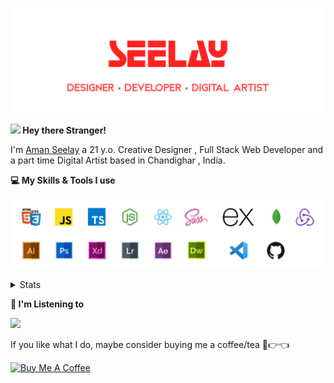 [![banner](./images/seelay.svg)](https://seelay.in)

**<img src="https://media.giphy.com/media/hvRJCLFzcasrR4ia7z/giphy.gif" width="25px"> Hey there Stranger!**

I'm [Aman Seelay](https://seelay.in) a 21 y.o. Creative Designer , Full Stack Web Developer and a part time Digital Artist based in Chandighar , India.

**💻 My Skills & Tools I use**

[![banner](./images/skills&tools.svg)](https://seelay.in)

<details>
  <summary>Stats</summary>

---

<!--START_SECTION:waka-->
![Profile Views](http://img.shields.io/badge/Profile%20Views-1-blue)

**🐱 My Github Data** 

> 🏆 535 Contributions in the Year 2021
 > 
> 📦 588.7 kB Used in Github's Storage 
 > 
> 🚫 Not Opted to Hire
 > 
> 📜 1 Public Repository 
 > 
> 🔑 88 Private Repositories  
 > 
**I'm a Night 🦉** 

```text
🌞 Morning    257 commits    ███████░░░░░░░░░░░░░░░░░░   27.75% 
🌆 Daytime    158 commits    ████░░░░░░░░░░░░░░░░░░░░░   17.06% 
🌃 Evening    219 commits    ██████░░░░░░░░░░░░░░░░░░░   23.65% 
🌙 Night      292 commits    ████████░░░░░░░░░░░░░░░░░   31.53%

```
📅 **I'm Most Productive on Thursday** 

```text
Monday       156 commits    ████░░░░░░░░░░░░░░░░░░░░░   16.85% 
Tuesday      114 commits    ███░░░░░░░░░░░░░░░░░░░░░░   12.31% 
Wednesday    84 commits     ██░░░░░░░░░░░░░░░░░░░░░░░   9.07% 
Thursday     201 commits    █████░░░░░░░░░░░░░░░░░░░░   21.71% 
Friday       155 commits    ████░░░░░░░░░░░░░░░░░░░░░   16.74% 
Saturday     109 commits    ███░░░░░░░░░░░░░░░░░░░░░░   11.77% 
Sunday       107 commits    ███░░░░░░░░░░░░░░░░░░░░░░   11.56%

```


📊 **This Week I Spent My Time On** 

```text
⌚︎ Time Zone: Asia/Kolkata

💬 Programming Languages: 
No Activity Tracked This Week

🔥 Editors: 
No Activity Tracked This Week

🐱‍💻 Projects: 
No Activity Tracked This Week

💻 Operating System: 
No Activity Tracked This Week

```

**I Mostly Code in JavaScript** 

```text
JavaScript               57 repos            ████████████████░░░░░░░░░   64.77% 
TypeScript               18 repos            █████░░░░░░░░░░░░░░░░░░░░   20.45% 
HTML                     5 repos             █░░░░░░░░░░░░░░░░░░░░░░░░   5.68% 
Vue                      4 repos             █░░░░░░░░░░░░░░░░░░░░░░░░   4.55% 
CSS                      3 repos             ░░░░░░░░░░░░░░░░░░░░░░░░░   3.41%

```


**Timeline**

![Chart not found](https://raw.githubusercontent.com/ImSeelay/ImSeelay/master/charts/bar_graph.png) 


 Last Updated on 17/06/2021
<!--END_SECTION:waka-->

---

 </details>

**🎵 I'm Listening to**

<object data="https://now-play.vercel.app/api/generate?uid=7a17a86e-d6b7-43b5-8d9c-1d6dae42a779" >

  <img src="https://now-play.vercel.app/api/generate?uid=7a17a86e-d6b7-43b5-8d9c-1d6dae42a779" />

</object>

If you like what I do, maybe consider buying me a coffee/tea 🥺👉👈

<a href="https://www.buymeacoffee.com/seelay" target="_blank"><img src="https://cdn.buymeacoffee.com/buttons/v2/default-red.png" alt="Buy Me A Coffee" width="150" ></a>
